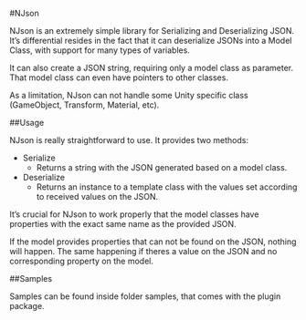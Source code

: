 #NJson

NJson is an extremely simple library for Serializing and Deserializing JSON. It’s differential resides in the fact that it can deserialize JSONs into a Model Class, with support for many types of variables.

It can also create a JSON string, requiring only a model class as parameter. That model class can even have pointers to other classes.

As a limitation, NJson can not handle some Unity specific class (GameObject, Transform, Material, etc).

##Usage

NJson is really straightforward to use. It provides two methods:
* Serialize
  - Returns a string with the JSON generated based on a model class.
* Deserialize
  - Returns an instance to a template class with the values set according to received values on the JSON. 

It’s crucial for NJson to work properly that the model classes have properties with the exact same name as the provided JSON.

If the model provides properties that can not be found on the JSON, nothing will happen. The same happening if theres a value on the JSON and no corresponding property on the model.

##Samples

Samples can be found inside folder samples, that comes with the plugin package. 


